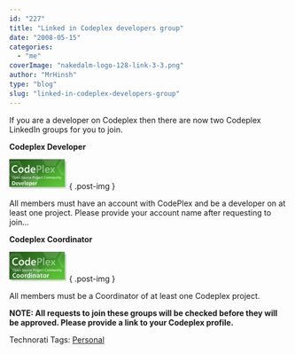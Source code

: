 ```yaml
---
id: "227"
title: "Linked in Codeplex developers group"
date: "2008-05-15"
categories: 
  - "me"
coverImage: "nakedalm-logo-128-link-3-3.png"
author: "MrHinsh"
type: "blog"
slug: "linked-in-codeplex-developers-group"
---
```


If you are a developer on Codeplex then there are now two Codeplex LinkedIn groups for you to join.

**Codeplex Developer**

[![CPLarge](images/LinkedinCodeplexdevelopersgroup_CEA0-CPLarge_3-2-2.jpg)](http://www.linkedin.com/e/gis/104496/49C5800566F1 "Join the Codeplex Developers group")
{ .post-img }

All members must have an account with CodePlex and be a developer on at least one project. Please provide your account name after requesting to join...

**Codeplex Coordinator**

[![CPCLarge](images/LinkedinCodeplexdevelopersgroup_CEA0-CPCLarge_3-1-1.jpg)](http://www.linkedin.com/e/gis/105011/724CDD1E64E4 "Join the Codeplex Coordinator group")
{ .post-img }

All members must be a Coordinator of at least one Codeplex project.

**NOTE: All requests to join these groups will be checked before they will be approved. Please provide a link to your Codeplex profile.**

Technorati Tags: [Personal](http://technorati.com/tags/Personal)




